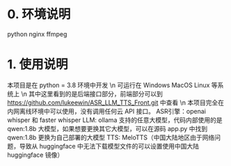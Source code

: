# 0. 环境说明
python
nginx
ffmpeg

# 1. 使用说明
本项目是在 python = 3.8 环境中开发 \n
可运行在 Windows MacOS Linux 等系统上 \n
其中这里看到的是后端接口部分，前端部分可以到 https://github.com/lukeewin/ASR_LLM_TTS_Front.git 中查看 \n
本项目完全在内网离线环境中可以使用，没有调用任何云 API 接口。
ASR引擎：openai whisper 和 faster whisper
LLM: ollama 支持的任意大模型，代码内部使用的是 qwen:1.8b 大模型，如果想要更换其它大模型，可以在源码 app.py 中找到 qwen:1.8b 更换为自己部署的大模型
TTS: MeloTTS（中国大陆地区由于网络问题，导致从 huggingface 中无法下载模型文件的可以设置使用中国大陆 huggingface 镜像）
